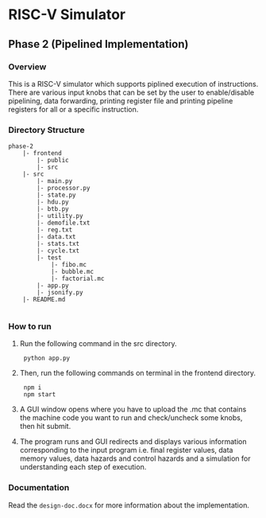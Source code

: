 # RISC-V Simulator
## Phase 2 (Pipelined Implementation)
### Overview
This is a RISC-V simulator which supports piplined execution of instructions. There are various input knobs that can be set by the user to enable/disable pipelining, data forwarding, printing register file and printing pipeline registers for all or a specific instruction.

### Directory Structure
```
phase-2
    |- frontend
        |- public
        |- src
    |- src
        |- main.py
        |- processor.py
        |- state.py
        |- hdu.py
        |- btb.py
        |- utility.py
        |- demofile.txt
        |- reg.txt
        |- data.txt
        |- stats.txt
        |- cycle.txt
        |- test
            |- fibo.mc
            |- bubble.mc
            |- factorial.mc
        |- app.py
        |- jsonify.py
    |- README.md
        

```

### How to run
1. Run the following command in the src directory.

        python app.py
2. Then, run the following commands on terminal in the frontend directory.

        npm i
        npm start
3. A GUI window opens where you have to upload the .mc that contains the machine code you want to run and check/uncheck some knobs, then hit submit.
4. The program runs and GUI redirects and displays various information corresponding to the input program i.e. final register values, data memory values, data hazards and control hazards and a simulation for understanding each step of execution.

### Documentation
Read the `design-doc.docx` for more information about the implementation.